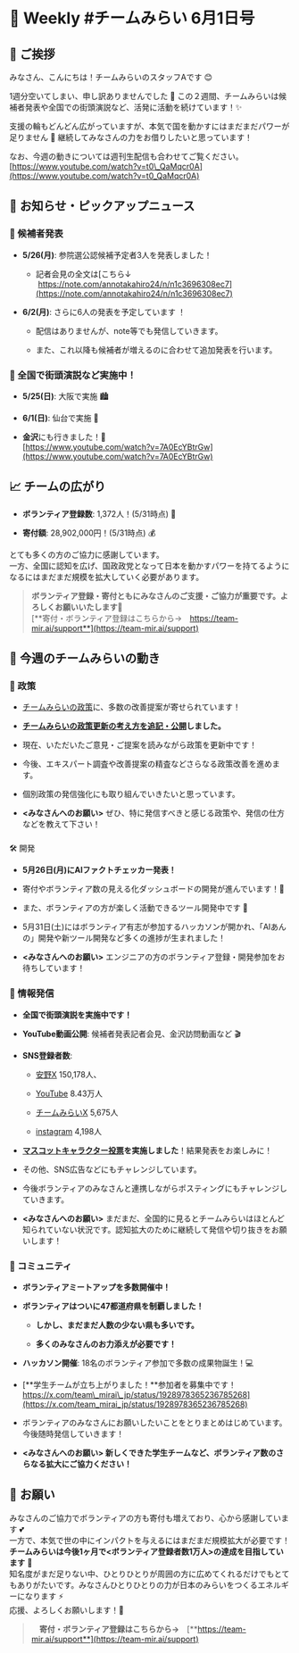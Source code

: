 # 🌟  Weekly #チームみらい 6月1日号

## 🙌 ご挨拶

みなさん、こんにちは！チームみらいのスタッフAです 😊

1週分空いてしまい、申し訳ありませんでした 🙏 この２週間、チームみらいは候補者発表や全国での街頭演説など、活発に活動を続けています！✨

支援の輪もどんどん広がっていますが、本気で国を動かすにはまだまだパワーが足りません 💪 継続してみなさんの力をお借りしたいと思っています！

なお、今週の動きについては週刊生配信も合わせてご覧ください。  
[https://www.youtube.com/watch?v=t0\_QaMqcr0A](https://www.youtube.com/watch?v=t0_QaMqcr0A)

## 📢 お知らせ・ピックアップニュース

### 🎯 候補者発表

*   **5/26(月)**: 参院選公認候補予定者3人を発表しました！
    
    *   記者会見の全文は[こちら↓  https://note.com/annotakahiro24/n/n1c3696308ec7](https://note.com/annotakahiro24/n/n1c3696308ec7)
        
*   **6/2(月)**: さらに6人の発表を予定しています ！
    
    *   配信はありませんが、note等でも発信していきます。
        
    *   また、これ以降も候補者が増えるのに合わせて追加発表を行います。
        

### 🎤 全国で街頭演説など実施中！

*   **5/25(日)**: 大阪で実施 🏙️
    
*   **6/1(日)**: 仙台で実施 🌸
    
*   **金沢**にも行きました！🏯  
    [https://www.youtube.com/watch?v=7A0EcYBtrGw](https://www.youtube.com/watch?v=7A0EcYBtrGw)
    

## 📈 チームの広がり

*   **ボランティア登録数**: 1,372人！(5/31時点) 👥
    
*   **寄付額**: 28,902,000円！(5/31時点) 💰
    

とても多くの方のご協力に感謝しています。  
一方、全国に認知を広げ、国政政党となって日本を動かすパワーを持てるようになるにはまだまだ規模を拡大していく必要があります。

> **ボランティア登録・寄付ともにみなさんのご支援・ご協力が重要です。よろしくお願いいたします**🙇  
> [**寄付・ボランティア登録はこちらから→　https://team-mir.ai/support**](https://team-mir.ai/support)

## 📝 今週のチームみらいの動き

### 📝 政策

*   [チームみらいの政策](https://policy.team-mir.ai/view/README.md)に、多数の改善提案が寄せられています！
    
*   [**チームみらいの政策更新の考え方を追記・公開**](https://policy.team-mir.ai/view/01_%E3%83%81%E3%83%BC%E3%83%A0%E3%81%BF%E3%82%89%E3%81%84%E3%81%AE%E3%83%93%E3%82%B8%E3%83%A7%E3%83%B3.md)**しました。**
    
*   現在、いただいたご意見・ご提案を読みながら政策を更新中です！
    
*   今後、エキスパート調査や改善提案の精査などさらなる政策改善を進めます。
    
*   個別政策の発信強化にも取り組んでいきたいと思っています。
    
*   **<みなさんへのお願い>** ぜひ、特に発信すべきと感じる政策や、発信の仕方などを教えて下さい！
    

###   
🛠️ 開発

*   **5月26日(月)にAIファクトチェッカー発表！**
    
*   寄付やボランティア数の見える化ダッシュボードの開発が進んでいます！🔧
    
*   また、ボランティアの方が楽しく活動できるツール開発中です 🔧
    
*   5月31日(土)にはボランティア有志が参加するハッカソンが開かれ、「AIあんの」開発や新ツール開発など多くの進捗が生まれました！
    
*   **<みなさんへのお願い>** エンジニアの方のボランティア登録・開発参加をお待ちしています！
    

### 📱 情報発信

*   **全国で街頭演説を実施中です！**
    
*   **YouTube動画公開**: 候補者発表記者会見、金沢訪問動画など 🎬
    
*   **SNS登録者数**:
    
    *   [安野X](https://x.com/takahiroanno) 150,178人、
        
    *   [YouTube](https://www.youtube.com/channel/UCiMwbmcCSMORJ-85XWhStBw) 8.43万人
        
    *   [チームみらいX](https://x.com/team_mirai_jp) 5,675人
        
    *   [instagram](https://www.instagram.com/annotakahiro2024/) 4,198人
        
*   [**マスコットキャラクター投票**](https://x.com/team_mirai_jp/status/1928278341645390307)**を実施しました**！結果発表をお楽しみに！
    
*   その他、SNS広告などにもチャレンジしています。
    
*   今後ボランティアのみなさんと連携しながらポスティングにもチャレンジしていきます。
    
*   **<みなさんへのお願い>** まだまだ、全国的に見るとチームみらいはほとんど知られていない状況です。認知拡大のために継続して発信や切り抜きをお願いします！
    

### 👥 コミュニティ

*   **ボランティアミートアップを多数開催中！**
    
*   **ボランティアはついに47都道府県を制覇しました！**
    
    *   **しかし、まだまだ人数の少ない県も多いです。**
        
    *   **多くのみなさんのお力添えが必要です！**
        
*   **ハッカソン開催**: 18名のボランティア参加で多数の成果物誕生！💻
    
*   [**学生チームが立ち上がりました！**参加者を募集中です！  
    https://x.com/team\_mirai\_jp/status/1928978365236785268](https://x.com/team_mirai_jp/status/1928978365236785268)
    
*   ボランティアのみなさんにお願いしたいことをとりまとめはじめています。今後随時発信していきます！
    
*   **<みなさんへのお願い> 新しくできた学生チームなど、ボランティア数のさらなる拡大にご協力ください！**
    

## 🙏 お願い

みなさんのご協力でボランティアの方も寄付も増えており、心から感謝しています 💕  
一方で、本気で世の中にインパクトを与えるにはまだまだ規模拡大が必要です！  
**チームみらいは今後1ヶ月で<ボランティア登録者数1万人>の達成を目指しています** 🎯  
知名度がまだ足りない中、ひとりひとりが周囲の方に広めてくれるだけでもとてもありがたいです。みなさんひとりひとりの力が日本のみらいをつくるエネルギーになります ⚡  
応援、よろしくお願いします！🌟

> 　**寄付・ボランティア登録はこちらから→**　[**https://team-mir.ai/support**](https://team-mir.ai/support)